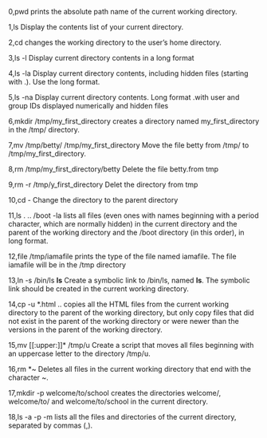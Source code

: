 0,pwd prints the absolute path name of the current working directory.

1,ls Display the contents list of your current directory.

2,cd changes the working directory to the user’s home directory.

3,ls -l Display current directory contents in a long format

4,ls -la Display current directory contents, including hidden files (starting with .). Use the long format.

5,ls -na Display current directory contents. Long format .with user and group IDs displayed numerically and hidden files

6,mkdir /tmp/my_first_directory creates a directory named my_first_directory in the /tmp/ directory.

7,mv /tmp/betty/ /tmp/my_first_directory Move the file betty from /tmp/ to /tmp/my_first_directory.

8,rm /tmp/my_first_directory/betty Delete the file betty.from tmp

9,rm -r /tmp/y_first_directory Delet the directory from tmp

10,cd - Change the directory to the parent directory

11,ls . .. /boot -la lists all files (even ones with names beginning with a period character, which are normally hidden) in the current directory and the parent of the working directory and the /boot directory (in this order), in long format.

12,file /tmp/iamafile  prints the type of the file named iamafile. The file iamafile will be in the /tmp directory 

13,ln -s /bin/ls __ls__ Create a symbolic link to /bin/ls, named __ls__. The symbolic link should be created in the current working directory.

14,cp -u *.html ..  copies all the HTML files from the current working directory to the parent of the working directory, but only copy files that did not exist in the parent of the working directory or were newer than the versions in the parent of the working directory.

15,mv [[:upper:]]* /tmp/u Create a script that moves all files beginning with an uppercase letter to the directory /tmp/u.

16,rm *~ Deletes all files in the current working directory that end with the character ~.

17,mkdir -p welcome/to/school creates the directories welcome/, welcome/to/ and welcome/to/school in the current directory.

18,ls -a -p -m lists all the files and directories of the current directory, separated by commas (,).

